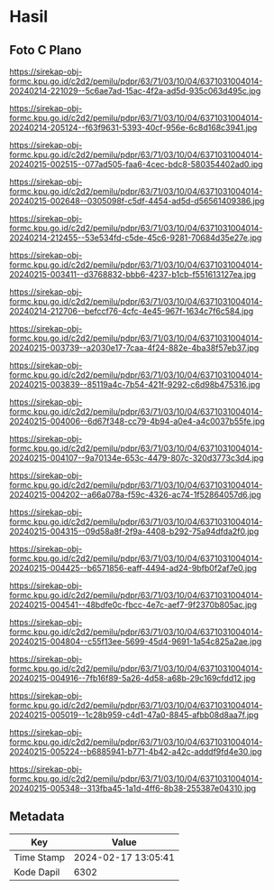 # Hasil

## Foto C Plano

https://sirekap-obj-formc.kpu.go.id/c2d2/pemilu/pdpr/63/71/03/10/04/6371031004014-20240214-221029--5c6ae7ad-15ac-4f2a-ad5d-935c063d495c.jpg

https://sirekap-obj-formc.kpu.go.id/c2d2/pemilu/pdpr/63/71/03/10/04/6371031004014-20240214-205124--f63f9631-5393-40cf-956e-6c8d168c3941.jpg

https://sirekap-obj-formc.kpu.go.id/c2d2/pemilu/pdpr/63/71/03/10/04/6371031004014-20240215-002515--077ad505-faa6-4cec-bdc8-580354402ad0.jpg

https://sirekap-obj-formc.kpu.go.id/c2d2/pemilu/pdpr/63/71/03/10/04/6371031004014-20240215-002648--0305098f-c5df-4454-ad5d-d56561409386.jpg

https://sirekap-obj-formc.kpu.go.id/c2d2/pemilu/pdpr/63/71/03/10/04/6371031004014-20240214-212455--53e534fd-c5de-45c6-9281-70684d35e27e.jpg

https://sirekap-obj-formc.kpu.go.id/c2d2/pemilu/pdpr/63/71/03/10/04/6371031004014-20240215-003411--d3768832-bbb6-4237-b1cb-f551613127ea.jpg

https://sirekap-obj-formc.kpu.go.id/c2d2/pemilu/pdpr/63/71/03/10/04/6371031004014-20240214-212706--befccf76-4cfc-4e45-967f-1634c7f6c584.jpg

https://sirekap-obj-formc.kpu.go.id/c2d2/pemilu/pdpr/63/71/03/10/04/6371031004014-20240215-003739--a2030e17-7caa-4f24-882e-4ba38f57eb37.jpg

https://sirekap-obj-formc.kpu.go.id/c2d2/pemilu/pdpr/63/71/03/10/04/6371031004014-20240215-003839--85119a4c-7b54-421f-9292-c6d98b475316.jpg

https://sirekap-obj-formc.kpu.go.id/c2d2/pemilu/pdpr/63/71/03/10/04/6371031004014-20240215-004006--6d67f348-cc79-4b94-a0e4-a4c0037b55fe.jpg

https://sirekap-obj-formc.kpu.go.id/c2d2/pemilu/pdpr/63/71/03/10/04/6371031004014-20240215-004107--9a70134e-653c-4479-807c-320d3773c3d4.jpg

https://sirekap-obj-formc.kpu.go.id/c2d2/pemilu/pdpr/63/71/03/10/04/6371031004014-20240215-004202--a66a078a-f59c-4326-ac74-1f52864057d6.jpg

https://sirekap-obj-formc.kpu.go.id/c2d2/pemilu/pdpr/63/71/03/10/04/6371031004014-20240215-004315--09d58a8f-2f9a-4408-b292-75a94dfda2f0.jpg

https://sirekap-obj-formc.kpu.go.id/c2d2/pemilu/pdpr/63/71/03/10/04/6371031004014-20240215-004425--b6571856-eaff-4494-ad24-9bfb0f2af7e0.jpg

https://sirekap-obj-formc.kpu.go.id/c2d2/pemilu/pdpr/63/71/03/10/04/6371031004014-20240215-004541--48bdfe0c-fbcc-4e7c-aef7-9f2370b805ac.jpg

https://sirekap-obj-formc.kpu.go.id/c2d2/pemilu/pdpr/63/71/03/10/04/6371031004014-20240215-004804--c55f13ee-5699-45d4-9691-1a54c825a2ae.jpg

https://sirekap-obj-formc.kpu.go.id/c2d2/pemilu/pdpr/63/71/03/10/04/6371031004014-20240215-004916--7fb16f89-5a26-4d58-a68b-29c169cfdd12.jpg

https://sirekap-obj-formc.kpu.go.id/c2d2/pemilu/pdpr/63/71/03/10/04/6371031004014-20240215-005019--1c28b959-c4d1-47a0-8845-afbb08d8aa7f.jpg

https://sirekap-obj-formc.kpu.go.id/c2d2/pemilu/pdpr/63/71/03/10/04/6371031004014-20240215-005224--b6885941-b771-4b42-a42c-adddf9fd4e30.jpg

https://sirekap-obj-formc.kpu.go.id/c2d2/pemilu/pdpr/63/71/03/10/04/6371031004014-20240215-005348--313fba45-1a1d-4ff6-8b38-255387e04310.jpg


## Metadata

| Key        | Value               |
| ---------- | ------------------- |
| Time Stamp | 2024-02-17 13:05:41 |
| Kode Dapil | 6302                |



